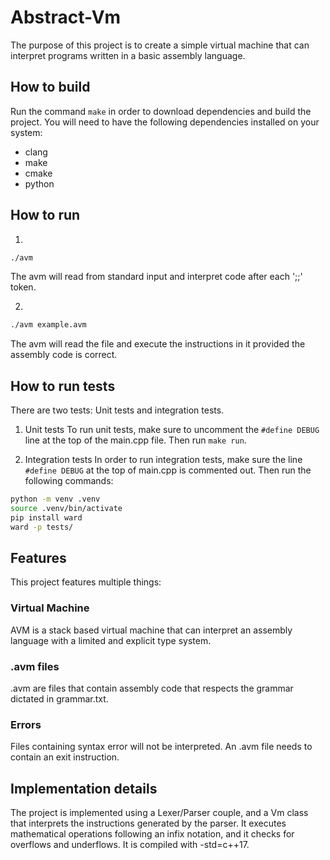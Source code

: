 # Abstract-Vm

The purpose of this project is to create a simple virtual machine that can interpret programs written in a basic assembly language.

## How to build

Run the command `make` in order to download dependencies and build the project.
You will need to have the following dependencies installed on your system:
* clang
* make
* cmake
* python

## How to run

1. 
```bash
./avm
```

The avm will read from standard input and interpret code after each ';;' token.

2.
```bash
./avm example.avm
```

The avm will read the file and execute the instructions in it provided the assembly code is correct.

## How to run tests

There are two tests: Unit tests and integration tests.

1. Unit tests
To run unit tests, make sure to uncomment the `#define DEBUG` line at the top of the main.cpp file. Then run `make run`.

2. Integration tests
In order to run integration tests, make sure the line `#define DEBUG` at the top of main.cpp is commented out.
Then run the following commands:
```bash
python -m venv .venv
source .venv/bin/activate
pip install ward
ward -p tests/
```

## Features

This project features multiple things:

### Virtual Machine

AVM is a stack based virtual machine that can interpret an assembly language with a limited and explicit type system.

### .avm files

.avm are files that contain assembly code that respects the grammar dictated in grammar.txt.

### Errors

Files containing syntax error will not be interpreted.
An .avm file needs to contain an exit instruction.

## Implementation details

The project is implemented using a Lexer/Parser couple, and a Vm class that interprets the instructions generated by the parser.
It executes mathematical operations following an infix notation, and it checks for overflows and underflows.
It is compiled with -std=c++17.
